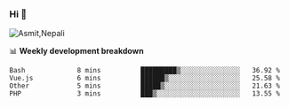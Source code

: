 ### Hi 👋

![Asmit,Nepali](https://media.giphy.com/media/L8K62iTDkzGX6/giphy.gif)
<!--
**asmit99nepali/asmit99nepali** is a ✨ _special_ ✨ repository because its `README.md` (this file) appears on your GitHub profile.

Here are some ideas to get you started:

- 🔭 I’m currently working on ...
- 🌱 I’m currently learning ...
- 👯 I’m looking to collaborate on ...
- 🤔 I’m looking for help with ...
- 💬 Ask me about ...
- 📫 How to reach me: ...
- 😄 Pronouns: ...
- ⚡ Fun fact: ...
-->


📊 **Weekly development breakdown**
<!--START_SECTION:waka-->
```text
Bash             8 mins          █████████▒░░░░░░░░░░░░░░░   36.92 % 
Vue.js           6 mins          ██████▒░░░░░░░░░░░░░░░░░░   25.58 % 
Other            5 mins          █████▒░░░░░░░░░░░░░░░░░░░   21.63 % 
PHP              3 mins          ███▒░░░░░░░░░░░░░░░░░░░░░   13.55 % 
```
<!--END_SECTION:waka-->

